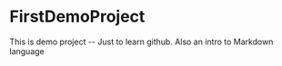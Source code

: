 # FirstDemoProject
This is demo project -- Just to learn github.
Also an intro to Markdown language
